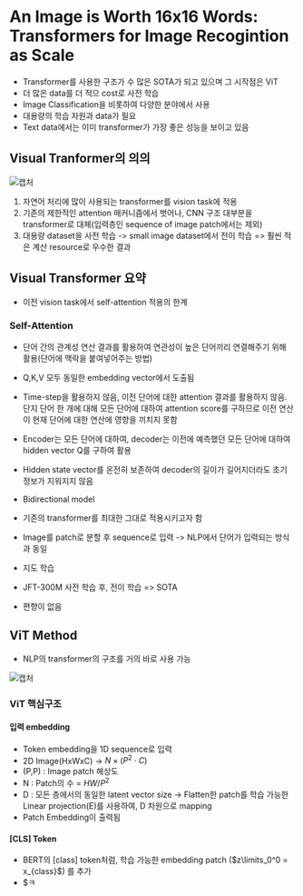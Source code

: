 # An Image is Worth 16x16 Words: Transformers for Image Recogintion as Scale

- Transformer를 사용한 구조가 수 많은 SOTA가 되고 있으며 그 시작점은 ViT
- 더 많은 data를 더 적으 cost로 사전 학습
- Image Classification을 비롯하여 다양한 분야에서 사용
- 대용량의 학습 자원과 data가 필요
- Text data에서는 이미 transformer가 가장 좋은 성능을 보이고  있음

## Visual Tranformer의 의의

![캡처](https://user-images.githubusercontent.com/80622859/185046721-e5fd8e00-d419-4737-9a37-e849c5213071.PNG)

1. 자연어 처리에 많이 사용되는 transformer를 vision task에 적용
2. 기존의 제한적인 attention 매커니즘에서 벗어나, CNN 구조 대부분을 transformer로 대체(입력층인 sequence of image patch에서는 제외)
3. 대용량 dataset을 사전 학습 -> small image dataset에서 전이 학습 => 훨씬 적은 계산 resource로 우수한 결과

## Visual Transformer 요약
- 이전 vision task에서 self-attention 적용의 한계

### Self-Attention
- 단어 간의 관계성 연산 결과를 활용하여 연관성이 높은 단어끼리 연결해주기 위해 활용(단어에 맥락을 붙여넣어주는 방법)
- Q,K,V 모두 동일한 embedding vector에서 도출됨
- Time-step을 활용하지 않음, 이전 단어에 대한 attention 결과를 활용하지 않음. 단지 단어 한 개에 대해 모든 단어에 대하여 attention score를 구하므로 이전 연산이 현재 단어에 대한 연산에 영향을 끼치지 못함
- Encoder는 모든 단어에 대하여, decoder는 이전에 예측했던 모든 단어에 대하여 hidden vector Q를 구하여 활용
- Hidden state vector를 온전히 보존하여 decoder의 길이가 길어지더라도 초기 정보가 지워지지 않음
- Bidirectional model

- 기존의 transformer를 최대한 그대로 적용시키고자 함
- Image를 patch로 분할 후 sequence로 입력 -> NLP에서 단어가 입력되는 방식과 동일
- 지도 학습
- JFT-300M 사전 학습 후, 전이 학습 => SOTA
- 편향이 없음

## ViT Method
- NLP의 transformer의 구조를 거의 바로 사용 가능

![캡처](https://user-images.githubusercontent.com/80622859/185048302-7aa34e43-b003-4759-b03d-0e08fc41d19f.PNG)

### ViT 핵심구조

#### 입력 embedding
- Token embedding을 1D sequence로 입력
- 2D Image(HxWxC) -> $N \times (P^2 \cdot C)$
- (P,P) : Image patch 해상도 
- N : Patch의 수 = $HW/P^2$
- D : 모든 층에서의 동일한 latent vector size -> Flatten한 patch를 학습 가능한 Linear projection(E)를 사용하여, D 차원으로 mapping
- Patch Embedding이 출력됨

#### [CLS] Token
- BERT의 [class] token처럼, 학습 가능한 embedding patch ($z\limits_0^0 = x_{class}$) 를 추가
- $ㅋ
